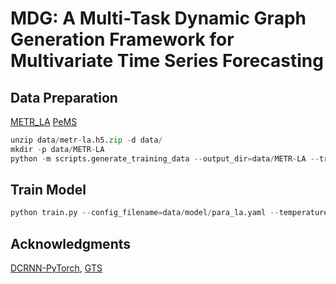 # MDG: A Multi-Task Dynamic Graph Generation Framework for Multivariate Time Series Forecasting
## Data Preparation
[METR_LA](https://github.com/chnsh/DCRNN_PyTorch) [PeMS](https://github.com/divanoresia/Traffic)
```python
unzip data/metr-la.h5.zip -d data/
mkdir -p data/METR-LA
python -m scripts.generate_training_data --output_dir=data/METR-LA --traffic_df_filename=data/metr-la.h5
```
## Train Model
```python
python train.py --config_filename=data/model/para_la.yaml --temperature=0.5
```
## Acknowledgments
[DCRNN-PyTorch](https://github.com/chnsh/DCRNN_PyTorch), [GTS](https://github.com/chaoshangcs/GTS)
